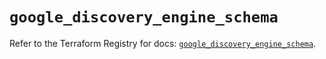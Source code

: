 # `google_discovery_engine_schema`

Refer to the Terraform Registry for docs: [`google_discovery_engine_schema`](https://registry.terraform.io/providers/hashicorp/google/6.25.0/docs/resources/discovery_engine_schema).
